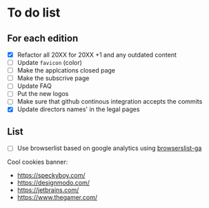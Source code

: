 # To do list

## For each edition

- [x] Refactor all 20XX for 20XX +1 and any outdated content
- [ ] Update `favicon` (color)
- [ ] Make the applcations closed page
- [ ] Make the subscrive page
- [ ] Update FAQ
- [ ] Put the new logos
- [ ] Make sure that github continous integration accepts the commits
- [x] Update directors names' in the legal pages

## List

- [ ] Use browserlist based on google analytics using [browserslist-ga](https://github.com/browserslist/browserslist-ga)

Cool cookies banner:
- https://speckyboy.com/
- https://designmodo.com/
- https://jetbrains.com/
- https://www.thegamer.com/
